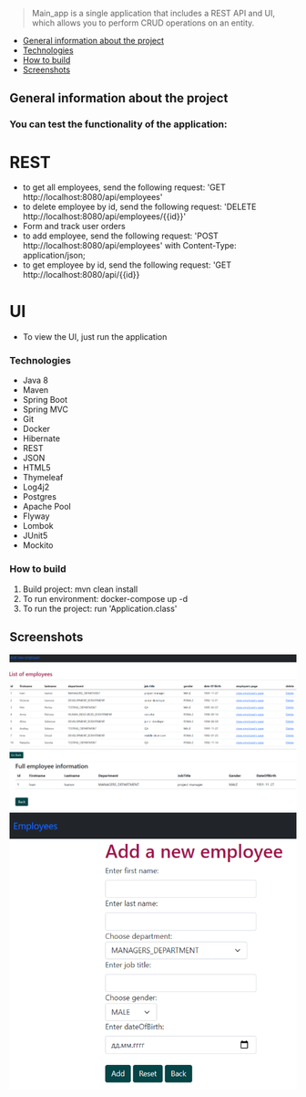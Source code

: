 > Main_app is a single application that includes a REST API and UI, which allows you to perform CRUD operations on an entity.

* [General information about the project ](#general-information-about-the-project)
* [Technologies ](#technologies)
* [How to build ](#how-to-build)
* [Screenshots ](#screenshots)

## General information about the project

### You can test the functionality of the application:
# REST
- to get all employees, send the following request: 'GET http://localhost:8080/api/employees'
- to delete employee by id, send the following request: 'DELETE http://localhost:8080/api/employees/{{id}}'
- Form and track user orders
- to add employee, send the following request: 'POST http://localhost:8080/api/employees' with Content-Type: application/json;
- to get employee by id, send the following request: 'GET http://localhost:8080/api/{{id}}
# UI
- To view the UI, just run the application


### Technologies
- Java 8
- Maven
- Spring Boot
- Spring MVC
- Git
- Docker
- Hibernate
- REST
- JSON
- HTML5
- Thymeleaf
- Log4j2
- Postgres
- Apache Pool
- Flyway
- Lombok
- JUnit5
- Mockito

### How to build

1. Build project: mvn clean install
2. To run environment: docker-compose up -d
3. To run the project: run 'Application.class' 

## Screenshots

![users_profile](./img/list_of_employees.jpg)
![list_of_items](./img/employee_page.jpg)
![update_users_profiles](./img/add_employee.jpg)




